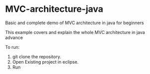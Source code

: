 # MVC-architecture-java
Basic and complete demo of  MVC architecture in java for beginners

This example covers and explain the whole MVC architecture in java advance

To run:

1. git clone the repository.
2. Open Existing project in eclipse.
3. Run
